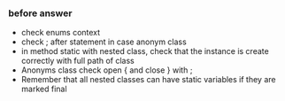 ### before answer
* check enums context
* check ; after statement in case anonym class
* in method static with nested class, check that the instance is create correctly with full path of class
* Anonyms class check  open  { and close } with ;
* Remember that all nested classes can have static variables if they are marked final 